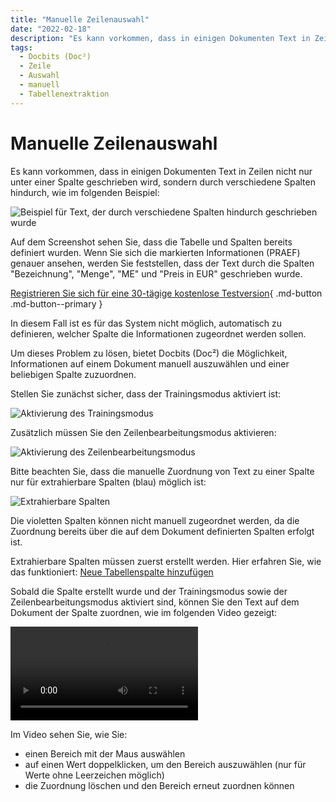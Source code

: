 ```yaml
---
title: "Manuelle Zeilenauswahl"
date: "2022-02-18"
description: "Es kann vorkommen, dass in einigen Dokumenten Text in Zeilen nicht nur unter einer Spalte geschrieben wird, sondern durch verschiedene Spalten hindurch. Hier erfahren Sie, wie Sie Zeilen in Docbits (Doc²) manuell auswählen können."
tags:
  - Docbits (Doc²)
  - Zeile
  - Auswahl
  - manuell
  - Tabellenextraktion
---
```


# Manuelle Zeilenauswahl

Es kann vorkommen, dass in einigen Dokumenten Text in Zeilen nicht nur unter einer Spalte geschrieben wird, sondern durch verschiedene Spalten hindurch, wie im folgenden Beispiel:

![Beispiel für Text, der durch verschiedene Spalten hindurch geschrieben wurde](/_images/docbits/image-10-1024x606.png "Beispiel für Text, der durch verschiedene Spalten hindurch geschrieben wurde")

Auf dem Screenshot sehen Sie, dass die Tabelle und Spalten bereits definiert wurden. Wenn Sie sich die markierten Informationen (PRAEF) genauer ansehen, werden Sie feststellen, dass der Text durch die Spalten "Bezeichnung", "Menge", "ME" und "Preis in EUR" geschrieben wurde.

[Registrieren Sie sich für eine 30-tägige kostenlose Testversion](https://app.polydocs.io){ .md-button .md-button--primary }

In diesem Fall ist es für das System nicht möglich, automatisch zu definieren, welcher Spalte die Informationen zugeordnet werden sollen.

Um dieses Problem zu lösen, bietet Docbits (Doc²) die Möglichkeit, Informationen auf einem Dokument manuell auszuwählen und einer beliebigen Spalte zuzuordnen.

Stellen Sie zunächst sicher, dass der Trainingsmodus aktiviert ist:

![Aktivierung des Trainingsmodus](/_images/docbits/image-11.png "Aktivierung des Trainingsmodus")

Zusätzlich müssen Sie den Zeilenbearbeitungsmodus aktivieren:

![Aktivierung des Zeilenbearbeitungsmodus](/_images/docbits/image-13-1024x314.png "Aktivierung des Zeilenbearbeitungsmodus")

Bitte beachten Sie, dass die manuelle Zuordnung von Text zu einer Spalte nur für extrahierbare Spalten (blau) möglich ist:

![Extrahierbare Spalten](/_images/docbits/image-14-1024x669.png "Extrahierbare Spalten")

Die violetten Spalten können nicht manuell zugeordnet werden, da die Zuordnung bereits über die auf dem Dokument definierten Spalten erfolgt ist.

Extrahierbare Spalten müssen zuerst erstellt werden. Hier erfahren Sie, wie das funktioniert: [Neue Tabellenspalte hinzufügen](/docbits/table/add-new-table-column/)

Sobald die Spalte erstellt wurde und der Trainingsmodus sowie der Zeilenbearbeitungsmodus aktiviert sind, können Sie den Text auf dem Dokument der Spalte zuordnen, wie im folgenden Video gezeigt:

<video controls>
  <source src="/_videos/docbits/manual-row-selection.mp4" type="video/mp4">
  Your browser does not support the video tag.
</video>

Im Video sehen Sie, wie Sie:

- einen Bereich mit der Maus auswählen
- auf einen Wert doppelklicken, um den Bereich auszuwählen (nur für Werte ohne Leerzeichen möglich)
- die Zuordnung löschen und den Bereich erneut zuordnen können